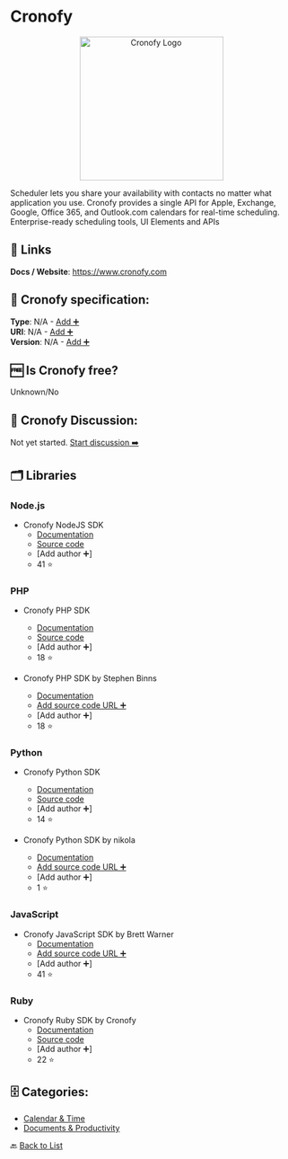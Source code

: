 # Cronofy
<p align="center">
    <img width="256" src="https://raw.githubusercontent.com/apis-list/apis-list/main/apis/cronofy/logo_256x256.png" alt="Cronofy Logo"/>
</p>
Scheduler lets you share your availability with contacts no matter what application you use. Cronofy provides a single API for Apple, Exchange, Google, Office 365, and Outlook.com calendars for real-time scheduling. Enterprise-ready scheduling tools, UI Elements and APIs

##  🔗 Links
**Docs / Website**: https://www.cronofy.com

## 🧬 Cronofy specification:
**Type**: N/A - [Add ➕](https://github.com/apis-list/apis-list/edit/main/apis-list.yaml)  
**URI**: N/A - [Add ➕](https://github.com/apis-list/apis-list/edit/main/apis-list.yaml)  
**Version**: N/A - [Add ➕](https://github.com/apis-list/apis-list/edit/main/apis-list.yaml)

## 🆓 Is Cronofy free?
 Unknown/No 

## 💬 Cronofy Discussion:
Not yet started. [Start discussion ➡️](https://github.com/apis-list/apis-list/discussions/new)

## 🗂️ Libraries
### Node.js
- Cronofy NodeJS SDK
    - [Documentation](https://www.cronofy.com/blog/introducing-the-node-js-sdk-for-the-cronofy-api/)
    - [Source code](https://github.com/cronofy/cronofy-node)
    - [Add author ➕]
    - 41 ⭐

### PHP
- Cronofy PHP SDK
    - [Documentation](https://www.cronofy.com/blog/introducing-the-php-sdk-for-the-cronofy-calendar-api/)
    - [Source code](https://github.com/cronofy/cronofy-php)
    - [Add author ➕]
    - 18 ⭐

-  Cronofy PHP SDK by Stephen Binns
    - [Documentation](https://github.com/cronofy/cronofy-php)
    - [Add source code URL ➕]()
    - [Add author ➕]
    - 18 ⭐

### Python
- Cronofy Python SDK
    - [Documentation](https://www.cronofy.com/blog/python-sdk/)
    - [Source code](https://github.com/cronofy/pycronofy)
    - [Add author ➕]
    - 14 ⭐

- Cronofy Python SDK by nikola
    - [Documentation](https://github.com/Saberr/cronofy-python)
    - [Add source code URL ➕]()
    - [Add author ➕]
    - 1 ⭐

### JavaScript
- Cronofy JavaScript SDK by Brett Warner
    - [Documentation](https://github.com/warbrett/node-cronofy)
    - [Add source code URL ➕]()
    - [Add author ➕]
    - 41 ⭐

### Ruby
- Cronofy Ruby SDK by Cronofy
    - [Documentation](https://www.cronofy.com/developers/api-libraries/)
    - [Source code](https://github.com/cronofy/cronofy-ruby)
    - [Add author ➕]
    - 22 ⭐


## 🗄️ Categories:
- [Calendar & Time](https://github.com/apis-list/apis-list#calendar--time-)
- [Documents & Productivity](https://github.com/apis-list/apis-list#documents--productivity-)

🔙  [Back to List](https://github.com/apis-list/apis-list)
